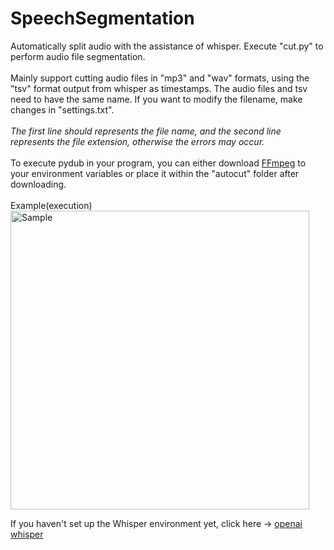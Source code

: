 # SpeechSegmentation
 Automatically split audio with the assistance of whisper. Execute "cut.py" to perform audio file segmentation.<br><br>
 Mainly support cutting audio files in "mp3" and "wav" formats, using the "tsv" format output from whisper as timestamps. The audio files and tsv need to have the same name. If you want to modify the filename, make changes in "settings.txt".<br><br>
 *The first line should represents the file name, and the second line represents the file extension, otherwise the errors may occur.*<br><br>
 To execute pydub in your program, you can either download [FFmpeg](https://ffmpeg.org/download.html, "FFmpeg") to your environment variables or place it within the "autocut" folder after downloading.<br><br>
 Example(execution)<br><img width="478" alt="Sample" src="https://github.com/OuOhaha/SpeechSegmentation/assets/85870447/d871551a-f3d8-4cc8-9026-d7eb34d63674"><br>

 If you haven't set up the Whisper environment yet, click here -> [openai whisper](https://github.com/openai/whisper "openai whisper")
